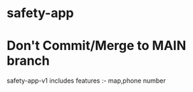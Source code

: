 # safety-app
# Don't Commit/Merge to MAIN branch 
safety-app-v1 includes features :- map,phone number
